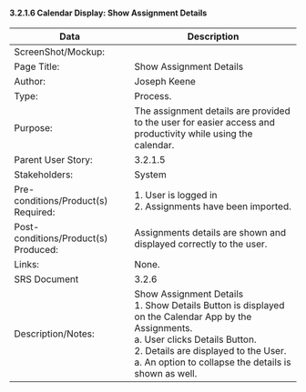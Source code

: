 #### 3.2.1.6 Calendar Display: Show Assignment Details

| Data | Description |
| --- |--- |
| ScreenShot/Mockup: ||
| Page Title: | Show Assignment Details|
| Author: | Joseph Keene |
| Type: | Process. |
| Purpose: | The assignment details are provided to the user for easier access and productivity while using the calendar.|
| Parent User Story:|3.2.1.5|
| Stakeholders: | System|
| Pre-conditions/Product(s) Required: | 1. User is logged in<br> 2. Assignments have been imported.|
| Post-conditions/Product(s) Produced: | Assignments details are shown and displayed correctly to the user.|
| Links: | None.|
| SRS Document | 3.2.6 |
| Description/Notes:| Show Assignment Details<br>1. Show Details Button is displayed on the Calendar App by the Assignments.<br>a. User clicks Details Button.<br>2. Details are displayed to the User.<br>a. An option to collapse the details is shown as well.|
